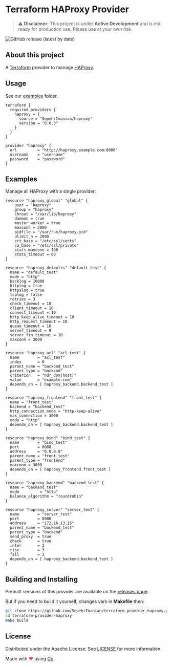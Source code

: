 # Terraform HAProxy Provider

> ⚠️ **Disclaimer:** This project is under **Active Development** and is not ready for production use. Please use at your own risk.

![GitHub release (latest by date)](https://img.shields.io/github/v/release/SepehrImanian/terraform-provider-haproxy?style=flat-square)


## About this project

A [Terraform](https://www.terraform.io) provider to manage [HAProxy](https://www.haproxy.com/).

## Usage

See our [examples](./examples/) folder.

```hcl
terraform {
  required_providers {
    haproxy = {
      source = "SepehrImanian/haproxy"
      version = "0.0.3"
    }
  }
}

provider "haproxy" {
  url         = "http://haproxy.example.com:8080"
  username    = "username"
  password    = "password"
}
```

## Examples

Manage all HAProxy with a single provider:

```hcl
resource "haproxy_global" "global" {
    user = "haproxy"
    group = "haproxy"
    chroot = "/var/lib/haproxy"
    daemon = true
    master_worker = true
    maxconn = 2000
    pidfile = "/var/run/haproxy.pid"
    ulimit_n = 2000
    crt_base = "/etc/ssl/certs"
    ca_base = "/etc/ssl/private"
    stats_maxconn = 100
    stats_timeout = 60
}

resource "haproxy_defaults" "default_test" {
  name = "default_test"
  mode = "http"
  backlog = 10000
  httplog = true
  httpslog = true
  tcplog = false
  retries = 3
  check_timeout = 10
  client_timeout = 10
  connect_timeout = 10
  http_keep_alive_timeout = 10
  http_request_timeout = 10
  queue_timeout = 10
  server_timeout = 9
  server_fin_timeout = 10
  maxconn = 2000
}

resource "haproxy_acl" "acl_test" {
  name        = "acl_test"
  index       = 0
  parent_name = "backend_test"
  parent_type = "backend"
  criterion   = "hdr_dom(host)"
  value       = "example.com"
  depends_on = [ haproxy_backend.backend_test ]
}

resource "haproxy_frontend" "front_test" {
  name = "front_test"
  backend = "backend_test"
  http_connection_mode = "http-keep-alive"
  max_connection = 3000
  mode = "http"
  depends_on = [ haproxy_backend.backend_test ]
}

resource "haproxy_bind" "bind_test" {
  name        = "bind_test"
  port        = 8080
  address     = "0.0.0.0"
  parent_name = "front_test"
  parent_type = "frontend"
  maxconn = 3000
  depends_on = [ haproxy_frontend.front_test ]
}

resource "haproxy_backend" "backend_test" {
  name = "backend_test"
  mode         = "http"
  balance_algorithm = "roundrobin"
}

resource "haproxy_server" "server_test" {
  name        = "server_test"
  port        = 8080
  address     = "172.16.13.15"
  parent_name = "backend_test"
  parent_type = "backend"
  send_proxy  = true
  check       = true
  inter       = 3
  rise        = 3
  fall        = 3
  depends_on = [ haproxy_backend.backend_test ]
}
```

## Building and Installing

Prebuilt versions of this provider are available on the [releases page](https://github.com/SepehrImanian/terraform-provider-haproxy/releases/latest).

But if you need to build it yourself, changes vars in **Makefile** then:

```bash
git clone https://github.com/SepehrImanian/terraform-provider-haproxy.git
cd terraform-provider-haproxy
make build
```

## License

Distributed under the Apache License. See [LICENSE](./LICENSE) for more information.

Made with <span style="color: #e25555;">&#9829;</span> using [Go](https://golang.org/).